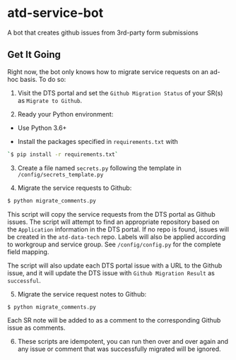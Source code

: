 # atd-service-bot
A bot that creates github issues from 3rd-party form submissions

## Get It Going

Right now, the bot only knows how to migrate service requests on an ad-hoc basis. To do so:

1. Visit the DTS portal and set the `Github Migration Status` of your SR(s) as `Migrate to Github`.

2. Ready your Python environment:

- Use Python 3.6+ 

- Install the packages specified in `requirements.txt` with

```bash
`$ pip install -r requirements.txt`
```

3. Create a file named `secrets.py` following the template in `/config/secrets_template.py`

4. Migrate the service requests to Github:

```bash
$ python migrate_comments.py
```

This script will copy the service requests from the DTS portal as Github issues. The script will attempt to find an appropriate repository based on the `Application` information in the DTS portal. If no repo is found, issues will be created in the `atd-data-tech` repo. Labels will also be applied according to workgroup and service group. See `/config/config.py` for the complete field mapping.

The script will also update each DTS portal issue with a URL to the Github issue, and it will update the DTS issue with `Github Migration Result` as `successful`.

5. Migrate the service request notes to Github:
```bash
$ python migrate_comments.py
```

Each SR note will be added to as a comment to the corresponding Github issue as comments.

6. These scripts are idempotent, you can run then over and over again and any issue or comment that was successfully migrated will be ignored.
